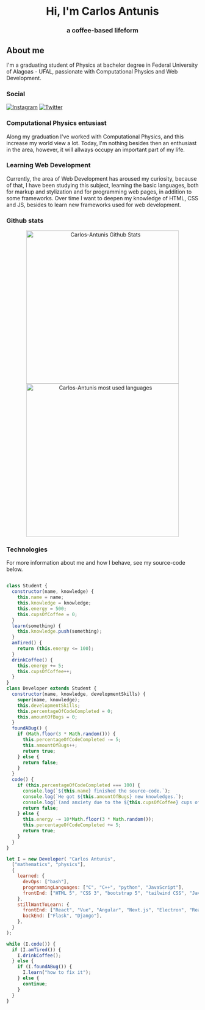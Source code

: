 <h1 align="center" id="Hi, I'm Carlos Antunis">Hi, I'm Carlos Antunis</h1>
<h3 align="center">a coffee-based lifeform</h3>

## About me

I'm a graduating student of Physics at bachelor degree in Federal University of Alagoas - UFAL, passionate with Computational Physics and Web Development.

### Social

[![Instagram](https://img.shields.io/badge/Instagram-%23E4405F.svg?logo=Instagram&?style=flatc&logoColor=white)](https://www.instagram.com/carlos.phys/)
[![Twitter](https://img.shields.io/badge/Twitter-%231DA1F2.svg?logo=Twitter&l&?style=flat&logoColor=white)](https://twitter.com/Carlos_Antunis)

### Computational Physics entusiast

Along my graduation I've worked with Computational Physics, and this increase my world view a lot. Today, I'm nothing besides then an enthusiast in the area, however, it will allways occupy an important part of my life.

### Learning Web Development

Currently, the area of Web Development has aroused my curiosity, because of that, I have been studying this subject, learning the basic languages, both for markup and stylization and for programming web pages, in addition to some frameworks. Over time I want to deepen my knowledge of HTML, CSS and JS, besides to learn new frameworks used for web development.

### Github stats

<div align="center">
    <div>
        <a href="https://github.com/Carlos-Antunis">
            <img  width="400rem" src="https://github-readme-stats.vercel.app/api?username=Carlos-Antunis&show_icons=true&theme=tokyonight&hide_border=true" alt="Carlos-Antunis Github Stats" />
        </a>
        <a href="https://github.com/Carlos-Antunis">
            <img width="400rem" src="https://github-readme-stats.vercel.app/api/top-langs/?username=carlos-antunis&langs_count=10&theme=tokyonight&hide_border=true&layout=compact&hide=fortran" alt="Carlos-Antunis most used languages" />
        </a>
    </div>
</div>

### Technologies

For more information about me and how I behave, see my source-code below.

```javascript

class Student {
  constructor(name, knowledge) {
    this.name = name;
    this.knowledge = knowledge;
    this.energy = 500;
    this.cupsOfCoffee = 0;
  }
  learn(something) {
    this.knowledge.push(something);
  }
  amTired() {
    return (this.energy <= 100);
  }
  drinkCoffee() {
    this.energy += 5;
    this.cupsOfCoffee++;
  }
}
class Developer extends Student {
  constructor(name, knowledge, developmentSkills) {
    super(name, knowledge);
    this.developmentSkills;
    this.percentageOfCodeCompleted = 0;
    this.amountOfBugs = 0;
  }
  foundABug() {
    if (Math.floor(3 * Math.random())) {
      this.percentageOfCodeCompleted -= 5;
      this.amountOfBugs++;
      return true;
    } else {
      return false;
    }
  }
  code() {
    if (this.percentageOfCodeCompleted === 100) {
      console.log(`${this.name} finished the source-code.`);
      console.log(`He got ${this.amountOfBugs} new knowledges.`);
      console.log(`(and anxiety due to the ${this.cupsOfCoffee} cups of coffee that he drinks.)`);
      return false;
    } else {
      this.energy -= 10*Math.floor(3 * Math.random());
      this.percentageOfCodeCompleted += 5;
      return true;
    }
  }
}

let I = new Developer( "Carlos Antunis",
  ["mathematics", "physics"],
  {
    learned: {
      devOps: ["bash"],
      programmingLanguages: ["C", "C++", "python", "JavaScript"],
      frontEnd: ["HTML 5", "CSS 3", "bootstrap 5", "tailwind CSS", "JavaScript"],
    },
    stillWantToLearn: {
      frontEnd: ["React", "Vue", "Angular", "Next.js", "Electron", "React-native"],
      backEnd: ["Flask", "Django"],
    },
  }
);

while (I.code()) {
  if (I.amTired()) {
    I.drinkCoffee();
  } else {
    if (I.foundABug()) {
      I.learn("how to fix it");
    } else {
      continue;
    }
  }
}

```
